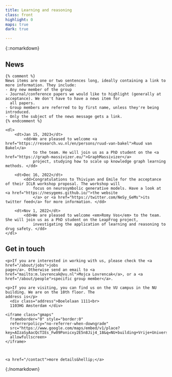```yaml
---
title: Learning and reasoning
class: front
highlight: 0
maps: true
dark: true

---
```


{::nomarkdown}

<section class="news">
    <h2>News</h2>

    {% comment %}
    News items are one or two sentences long, ideally containing a link to more information. They include:
    - Any new member of the group
    - Journal/conference papers we would like to highlight (generally at acceptance). We don't have to have a news item for 
      all papers.
    - Group members are referred to by first name, unless they're being introduced.
    - Only the subject of the news message gets a link.
    {% endcomment %}

    <dl>
        <dt>Jan 15, 2023</dt>
            <dd>We are pleased to welcome <a href="https://research.vu.nl/en/persons/ruud-van-bakel">Ruud van Bakel</a> 
                to the team. He will join us as a PhD student on the <a href="https://graph-massivizer.eu/">GraphMassivizer</a> 
                project, studying how to scale up knowledge graph learning methods. </dd>

        <dt>Dec 16, 2022</dt>
            <dd>Congratulations to Thiviyan and Emile for the acceptance of their ICLR workshop proposal. The workshop will 
                focus on neurosymbolic generative models. Have a look at <a href="https://nesygems.github.io/">the website
                </a> or <a href="https://twitter.com/NeSy_GeMs">its twitter feed</a> for more information. </dd>

        <dt>Nov 1, 2022</dt>
            <dd>We are pleased to welcome <em>Romy Vos</em> to the team. She will join us as a PhD student on the LeapFrog project,
                investigating the application of learning and reasoning to drug safety. </dd>
    </dl>
</section>

<section class="contact">
    <h2>Get in touch</h2>

    <p>If you are interested in working with us, please check the <a href="/about/jobs">jobs 
    page</a>. Otherwise send an email to <a href="mailto:m.lovrencak@vu.nl">Mojca Lovrencak</a>, or a <a 
    href="/about/people">specific group member</a>.

    <p>If you are visiting, you can find us on the VU campus in the NU building. We are on the 10th floor. The 
    address is</p>
      <div class="address">Boelelaan 1111<br>
      1103HG Amsterdam </div>

    <iframe class="gmaps"
      frameborder="0" style="border:0"
      referrerpolicy="no-referrer-when-downgrade"
      src="https://www.google.com/maps/embed/v1/place?key=AIzaSyAacQcTIEs_Fw09Ponicxy2E5n8Jij4_18&q=NU+building+Vrije+Universiteit+Amsterdam"
      allowfullscreen>
    </iframe>



    <a href="/contact">more details&hellip;</a>
</section>

{:/nomarkdown}
